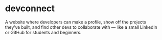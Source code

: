 # devconnect
A website where developers can make a profile, show off the projects they’ve built, and find other devs to collaborate with — like a small LinkedIn or GitHub for students and beginners.
